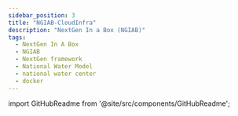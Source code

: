 ```yaml
---
sidebar_position: 3
title: "NGIAB-CloudInfra"
description: "NextGen In a Box (NGIAB)"
tags:
  - NextGen In A Box
  - NGIAB
  - NextGen framework
  - National Water Model
  - national water center
  - docker
---
```


import GitHubReadme from '@site/src/components/GitHubReadme';
 
<GitHubReadme username="CIROH-UA" repo="NGIAB-CloudInfra" />
